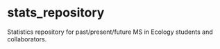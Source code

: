 # stats_repository
Statistics repository for past/present/future MS in Ecology students and collaborators.

